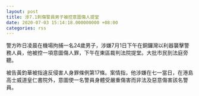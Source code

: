 ```yaml
---
layout: post
title: 涉7.1刺傷警員男子被控意圖傷人提堂
date: 2020-07-03 15:14:18.000000000 +08:00
categories: rss
---
```


警方昨日凌晨在機場拘捕一名24歲男子，涉嫌7月1日下午在銅鑼灣以利器襲擊警務人員，他被控一項意圖傷人罪，下午在東區裁判法院提堂。大批市民到法庭旁聽。

被告黃鈞華被指違反侵害人身罪條例第17條。案情指，他涉嫌在七一當日，在港島高士威道皇仁書院外，意圖使一名警員身體受嚴重傷害而非法及惡意傷害該名警員。
